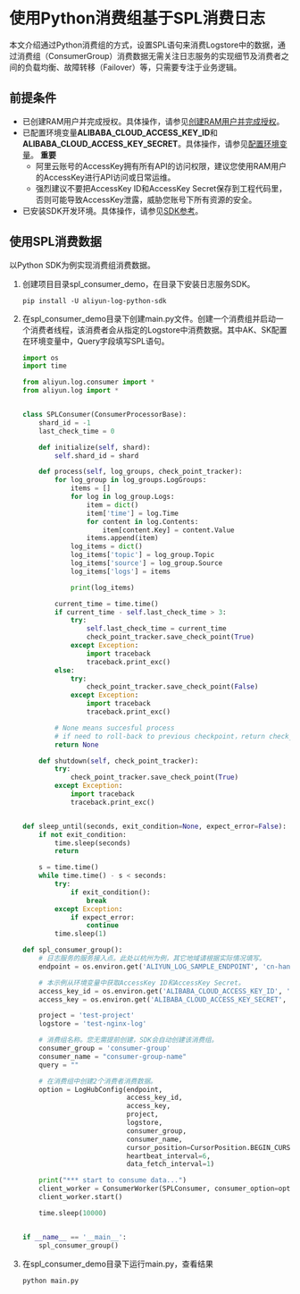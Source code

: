# 使用Python消费组基于SPL消费日志
本文介绍通过Python消费组的方式，设置SPL语句来消费Logstore中的数据，通过消费组（ConsumerGroup）消费数据无需关注日志服务的实现细节及消费者之间的负载均衡、故障转移（Failover）等，只需要专注于业务逻辑。
## 前提条件
* 已创建RAM用户并完成授权。具体操作，请参见[创建RAM用户并完成授权](https://help.aliyun.com/zh/sls/using-the-openapi-example#78541bf01a5df)。
* 已配置环境变量**ALIBABA_CLOUD_ACCESS_KEY_ID**和**ALIBABA_CLOUD_ACCESS_KEY_SECRET**。具体操作，请参见[配置环境变量](https://help.aliyun.com/zh/sls/using-the-openapi-example#8e83951026slv)。
  **重要** 
  * 阿里云账号的AccessKey拥有所有API的访问权限，建议您使用RAM用户的AccessKey进行API访问或日常运维。
  * 强烈建议不要把AccessKey ID和AccessKey Secret保存到工程代码里，否则可能导致AccessKey泄露，威胁您账号下所有资源的安全。
* 已安装SDK开发环境。具体操作，请参见[SDK参考](https://help.aliyun.com/zh/sls/developer-reference/overview-of-log-service-sdk#reference-n3h-2sq-zdb)。
## 使用SPL消费数据
以Python SDK为例实现消费组消费数据。
1. 创建项目目录spl_consumer_demo，在目录下安装日志服务SDK。 
    ```shell
    pip install -U aliyun-log-python-sdk
    ```
2. 在spl_consumer_demo目录下创建main.py文件。创建一个消费组并启动一个消费者线程，该消费者会从指定的Logstore中消费数据。其中AK、SK配置在环境变量中，Query字段填写SPL语句。
    ```python
    import os
    import time

    from aliyun.log.consumer import *
    from aliyun.log import *


    class SPLConsumer(ConsumerProcessorBase):
        shard_id = -1
        last_check_time = 0

        def initialize(self, shard):
            self.shard_id = shard

        def process(self, log_groups, check_point_tracker):
            for log_group in log_groups.LogGroups:
                items = []
                for log in log_group.Logs:
                    item = dict()
                    item['time'] = log.Time
                    for content in log.Contents:
                        item[content.Key] = content.Value
                    items.append(item)
                log_items = dict()
                log_items['topic'] = log_group.Topic
                log_items['source'] = log_group.Source
                log_items['logs'] = items

                print(log_items)

            current_time = time.time()
            if current_time - self.last_check_time > 3:
                try:
                    self.last_check_time = current_time
                    check_point_tracker.save_check_point(True)
                except Exception:
                    import traceback
                    traceback.print_exc()
            else:
                try:
                    check_point_tracker.save_check_point(False)
                except Exception:
                    import traceback
                    traceback.print_exc()

            # None means succesful process
            # if need to roll-back to previous checkpoint，return check_point_tracker.get_check_point()
            return None

        def shutdown(self, check_point_tracker):
            try:
                check_point_tracker.save_check_point(True)
            except Exception:
                import traceback
                traceback.print_exc()


    def sleep_until(seconds, exit_condition=None, expect_error=False):
        if not exit_condition:
            time.sleep(seconds)
            return

        s = time.time()
        while time.time() - s < seconds:
            try:
                if exit_condition():
                    break
            except Exception:
                if expect_error:
                    continue
            time.sleep(1)

    def spl_consumer_group():
        # 日志服务的服务接入点。此处以杭州为例，其它地域请根据实际情况填写。
        endpoint = os.environ.get('ALIYUN_LOG_SAMPLE_ENDPOINT', 'cn-hangzhou.log.aliyuncs.com')

        # 本示例从环境变量中获取AccessKey ID和AccessKey Secret。
        access_key_id = os.environ.get('ALIBABA_CLOUD_ACCESS_KEY_ID', '')
        access_key = os.environ.get('ALIBABA_CLOUD_ACCESS_KEY_SECRET', '')

        project = 'test-project'
        logstore = 'test-nginx-log'

        # 消费组名称。您无需提前创建，SDK会自动创建该消费组。
        consumer_group = 'consumer-group'
        consumer_name = "consumer-group-name"
        query = ""

        # 在消费组中创建2个消费者消费数据。
        option = LogHubConfig(endpoint,
                              access_key_id,
                              access_key,
                              project,
                              logstore,
                              consumer_group,
                              consumer_name,
                              cursor_position=CursorPosition.BEGIN_CURSOR,
                              heartbeat_interval=6,
                              data_fetch_interval=1)

        print("*** start to consume data...")
        client_worker = ConsumerWorker(SPLConsumer, consumer_option=option)
        client_worker.start()

        time.sleep(10000)


    if __name__ == '__main__':
        spl_consumer_group()
    ```
3. 在spl_consumer_demo目录下运行main.py，查看结果
    ```python
    python main.py
    ```